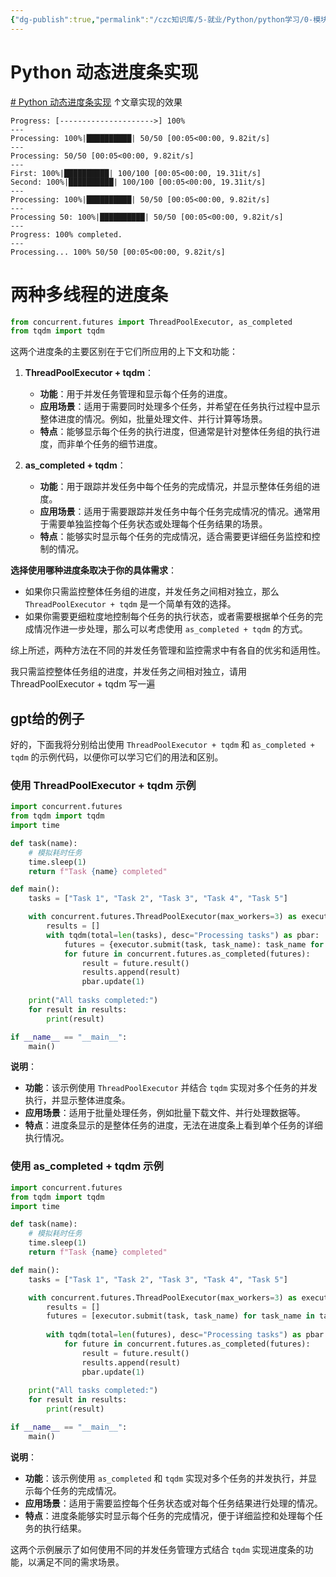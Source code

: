 ```yaml
---
{"dg-publish":true,"permalink":"/czc知识库/5-就业/Python/python学习/0-模块/python模块-tqdm，进度条 可视化/","dgPassFrontmatter":true,"created":"2024-12-07T08:39:46.910+08:00","updated":"2024-12-08T12:19:23.665+08:00"}
---
```



# Python 动态进度条实现
[# Python 动态进度条实现](https://mp.weixin.qq.com/s/LeoD-nzY-kRq5PomH9oisw)
↑文章实现的效果
```
Progress: [--------------------->] 100%
---
Processing: 100%|██████████| 50/50 [00:05<00:00, 9.82it/s]
---
Processing: 50/50 [00:05<00:00, 9.82it/s]
---
First: 100%|██████████| 100/100 [00:05<00:00, 19.31it/s]
Second: 100%|██████████| 100/100 [00:05<00:00, 19.31it/s]
---
Processing: 100%|██████████| 50/50 [00:05<00:00, 9.82it/s]
---
Processing 50: 100%|██████████| 50/50 [00:05<00:00, 9.82it/s]
---
Progress: 100% completed.
---
Processing... 100% 50/50 [00:05<00:00, 9.82it/s]
```


# 两种多线程的进度条

```python
from concurrent.futures import ThreadPoolExecutor, as_completed
from tqdm import tqdm
```

这两个进度条的主要区别在于它们所应用的上下文和功能：

1. **ThreadPoolExecutor + tqdm**：
    
    - **功能**：用于并发任务管理和显示每个任务的进度。
    - **应用场景**：适用于需要同时处理多个任务，并希望在任务执行过程中显示整体进度的情况。例如，批量处理文件、并行计算等场景。
    - **特点**：能够显示每个任务的执行进度，但通常是针对整体任务组的执行进度，而非单个任务的细节进度。
2. **as_completed + tqdm**：
    
    - **功能**：用于跟踪并发任务中每个任务的完成情况，并显示整体任务组的进度。
    - **应用场景**：适用于需要跟踪并发任务中每个任务完成情况的情况。通常用于需要单独监控每个任务状态或处理每个任务结果的场景。
    - **特点**：能够实时显示每个任务的完成情况，适合需要更详细任务监控和控制的情况。

**选择使用哪种进度条取决于你的具体需求**：

- 如果你只需监控整体任务组的进度，并发任务之间相对独立，那么 `ThreadPoolExecutor + tqdm` 是一个简单有效的选择。
- 如果你需要更细粒度地控制每个任务的执行状态，或者需要根据单个任务的完成情况作进一步处理，那么可以考虑使用 `as_completed + tqdm` 的方式。

综上所述，两种方法在不同的并发任务管理和监控需求中有各自的优劣和适用性。

我只需监控整体任务组的进度，并发任务之间相对独立，请用 ThreadPoolExecutor + tqdm 写一遍


## gpt给的例子

好的，下面我将分别给出使用 `ThreadPoolExecutor + tqdm` 和 `as_completed + tqdm` 的示例代码，以便你可以学习它们的用法和区别。

### 使用 ThreadPoolExecutor + tqdm 示例

```python
import concurrent.futures
from tqdm import tqdm
import time

def task(name):
    # 模拟耗时任务
    time.sleep(1)
    return f"Task {name} completed"

def main():
    tasks = ["Task 1", "Task 2", "Task 3", "Task 4", "Task 5"]

    with concurrent.futures.ThreadPoolExecutor(max_workers=3) as executor:
        results = []
        with tqdm(total=len(tasks), desc="Processing tasks") as pbar:
            futures = {executor.submit(task, task_name): task_name for task_name in tasks}
            for future in concurrent.futures.as_completed(futures):
                result = future.result()
                results.append(result)
                pbar.update(1)
    
    print("All tasks completed:")
    for result in results:
        print(result)

if __name__ == "__main__":
    main()

```

**说明**：

- **功能**：该示例使用 `ThreadPoolExecutor` 并结合 `tqdm` 实现对多个任务的并发执行，并显示整体进度条。
- **应用场景**：适用于批量处理任务，例如批量下载文件、并行处理数据等。
- **特点**：进度条显示的是整体任务的进度，无法在进度条上看到单个任务的详细执行情况。

### 使用 as_completed + tqdm 示例

```python
import concurrent.futures
from tqdm import tqdm
import time

def task(name):
    # 模拟耗时任务
    time.sleep(1)
    return f"Task {name} completed"

def main():
    tasks = ["Task 1", "Task 2", "Task 3", "Task 4", "Task 5"]

    with concurrent.futures.ThreadPoolExecutor(max_workers=3) as executor:
        results = []
        futures = [executor.submit(task, task_name) for task_name in tasks]
        
        with tqdm(total=len(futures), desc="Processing tasks") as pbar:
            for future in concurrent.futures.as_completed(futures):
                result = future.result()
                results.append(result)
                pbar.update(1)
    
    print("All tasks completed:")
    for result in results:
        print(result)

if __name__ == "__main__":
    main()
```

**说明**：

- **功能**：该示例使用 `as_completed` 和 `tqdm` 实现对多个任务的并发执行，并显示每个任务的完成情况。
- **应用场景**：适用于需要监控每个任务状态或对每个任务结果进行处理的情况。
- **特点**：进度条能够实时显示每个任务的完成情况，便于详细监控和处理每个任务的执行结果。

这两个示例展示了如何使用不同的并发任务管理方式结合 `tqdm` 实现进度条的功能，以满足不同的需求场景。